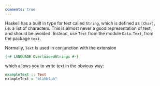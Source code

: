 ```yaml
---
comments: true
---
```


Haskell has a built in type for text called `String`, which is defined as `[Char]`, i.e. a list of characters. This is almost never a good representation of text, and should be avoided. Instead, use `Text` from the module `Data.Text`, from the package `text`. 

Normally, `Text` is used in conjunction with the extension

```haskell
{-# LANGUAGE OverloadedStrings #-}
```

which allows you to write text in the obvious way:

```haskell
exampleText :: Text
exampleText = "blahblah"
```